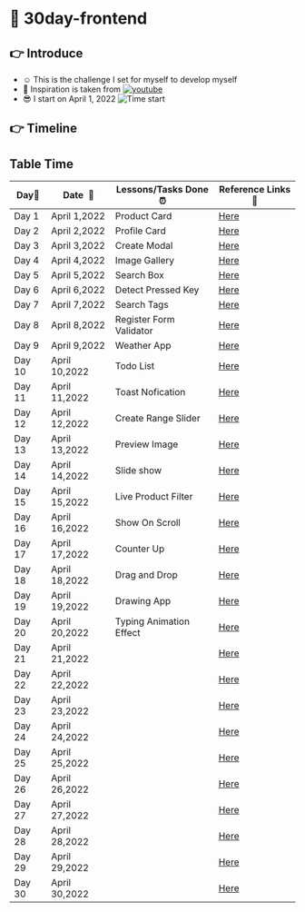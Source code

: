 # 📓 30day-frontend
## 👉 Introduce
- ☺️ This is the challenge I set for myself to develop myself
- 😤 Inspiration is taken from [![youtube](https://img.shields.io/badge/-Youtube-red?style=flat-square&logo=Youtube)](https://youtube.com/playlist?list=PLodO7Gi1F7R0zA8RkRHcDgnPduNBmjkb5)
- 😎 I start on April 1, 2022 ![Time start](https://img.shields.io/date/1648774800?color=bbed3e&label=%E2%8F%B1&style=flat-square)
## 👉 Timeline

## Table Time

|**Day:pushpin:**|**Date &nbsp;:calendar:**|**Lessons/Tasks Done :alarm_clock:**| **Reference Links :link:**|
|------|-----------------|--------------------|---------------------|
|Day 1|April 1,2022|Product Card|[Here](https://frey1a.github.io/30day-frontend/day/day1/index.html)|
|Day 2|April 2,2022|Profile Card|[Here](https://frey1a.github.io/30day-frontend/day/day2/index.html)|
|Day 3|April 3,2022|Create Modal|[Here](https://frey1a.github.io/30day-frontend/day/day3/index.html)|
|Day 4|April 4,2022|Image Gallery|[Here](https://frey1a.github.io/30day-frontend/day/day4/index.html)|
|Day 5|April 5,2022|Search Box|[Here](https://frey1a.github.io/30day-frontend/day/day5/index.html)|
|Day 6|April 6,2022|Detect Pressed Key|[Here](https://frey1a.github.io/30day-frontend/day/day6/index.html)|
|Day 7|April 7,2022|Search Tags|[Here](https://frey1a.github.io/30day-frontend/day/day7/index.html)|
|Day 8|April 8,2022|Register Form Validator|[Here](https://frey1a.github.io/30day-frontend/day/day8/index.html)|
|Day 9|April 9,2022|Weather App|[Here](https://frey1a.github.io/30day-frontend/day/day9/index.html)|
|Day 10|April 10,2022|Todo List|[Here](https://frey1a.github.io/30day-frontend/day/day10/index.html)|
|Day 11|April 11,2022|Toast Nofication|[Here](https://frey1a.github.io/30day-frontend/day/day11/index.html)|
|Day 12|April 12,2022|Create Range Slider|[Here](https://frey1a.github.io/30day-frontend/day/day12/index.html)|
|Day 13|April 13,2022|Preview Image|[Here](https://frey1a.github.io/30day-frontend/day/day13/index.html)|
|Day 14|April 14,2022|Slide show|[Here](https://frey1a.github.io/30day-frontend/day/day14/index.html)|
|Day 15|April 15,2022|Live Product Filter|[Here](https://frey1a.github.io/30day-frontend/day/day15/index.html)|
|Day 16|April 16,2022|Show On Scroll|[Here](https://frey1a.github.io/30day-frontend/day/day16/index.html)|
|Day 17|April 17,2022|Counter Up|[Here](https://frey1a.github.io/30day-frontend/day/day17/index.html)|
|Day 18|April 18,2022|Drag and Drop|[Here](https://frey1a.github.io/30day-frontend/day/day18/index.html)|
|Day 19|April 19,2022|Drawing App|[Here](https://frey1a.github.io/30day-frontend/day/day19/index.html)|
|Day 20|April 20,2022|Typing Animation Effect|[Here](https://frey1a.github.io/30day-frontend/day/day20/index.html)|
|Day 21|April 21,2022|      |[Here](https://frey1a.github.io/30day-frontend/day/day21/index.html)|
|Day 22|April 22,2022|      |[Here](https://frey1a.github.io/30day-frontend/day/day22/index.html)|
|Day 23|April 23,2022|      |[Here](https://frey1a.github.io/30day-frontend/day/day23/index.html)|
|Day 24|April 24,2022|      |[Here](https://frey1a.github.io/30day-frontend/day/day24/index.html)|
|Day 25|April 25,2022|      |[Here](https://frey1a.github.io/30day-frontend/day/day25/index.html)|
|Day 26|April 26,2022|      |[Here](https://frey1a.github.io/30day-frontend/day/day26/index.html)|
|Day 27|April 27,2022|      |[Here](https://frey1a.github.io/30day-frontend/day/day27/index.html)|
|Day 28|April 28,2022|      |[Here](https://frey1a.github.io/30day-frontend/day/day28/index.html)|
|Day 29|April 29,2022|      |[Here](https://frey1a.github.io/30day-frontend/day/day29/index.html)|
|Day 30|April 30,2022|      |[Here](https://frey1a.github.io/30day-frontend/day/day30/index.html)|
